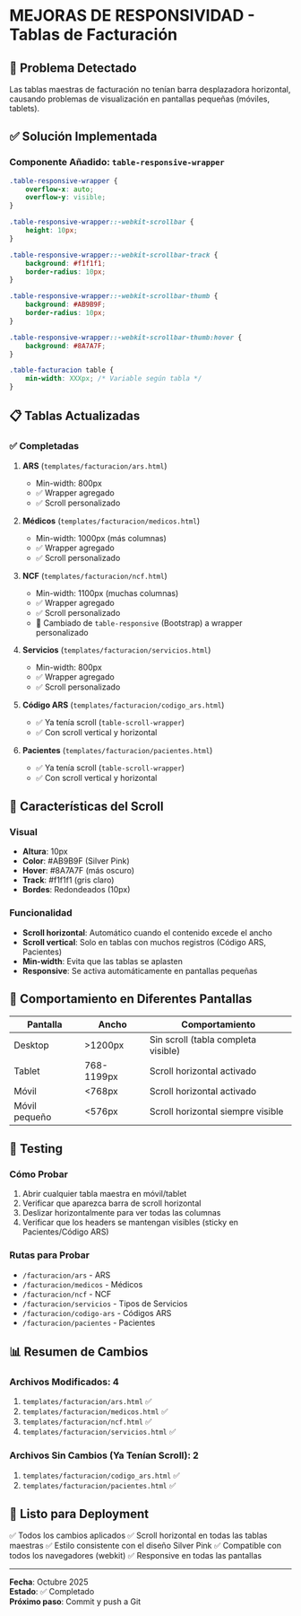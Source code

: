 # MEJORAS DE RESPONSIVIDAD - Tablas de Facturación

## 🎯 Problema Detectado
Las tablas maestras de facturación no tenían barra desplazadora horizontal, causando problemas de visualización en pantallas pequeñas (móviles, tablets).

## ✅ Solución Implementada

### Componente Añadido: `table-responsive-wrapper`

```css
.table-responsive-wrapper {
    overflow-x: auto;
    overflow-y: visible;
}

.table-responsive-wrapper::-webkit-scrollbar {
    height: 10px;
}

.table-responsive-wrapper::-webkit-scrollbar-track {
    background: #f1f1f1;
    border-radius: 10px;
}

.table-responsive-wrapper::-webkit-scrollbar-thumb {
    background: #AB9B9F;
    border-radius: 10px;
}

.table-responsive-wrapper::-webkit-scrollbar-thumb:hover {
    background: #8A7A7F;
}

.table-facturacion table {
    min-width: XXXpx; /* Variable según tabla */
}
```

## 📋 Tablas Actualizadas

### ✅ Completadas

1. **ARS** (`templates/facturacion/ars.html`)
   - Min-width: 800px
   - ✅ Wrapper agregado
   - ✅ Scroll personalizado

2. **Médicos** (`templates/facturacion/medicos.html`)
   - Min-width: 1000px (más columnas)
   - ✅ Wrapper agregado
   - ✅ Scroll personalizado

3. **NCF** (`templates/facturacion/ncf.html`)
   - Min-width: 1100px (muchas columnas)
   - ✅ Wrapper agregado
   - ✅ Scroll personalizado
   - 🔄 Cambiado de `table-responsive` (Bootstrap) a wrapper personalizado

4. **Servicios** (`templates/facturacion/servicios.html`)
   - Min-width: 800px
   - ✅ Wrapper agregado
   - ✅ Scroll personalizado

5. **Código ARS** (`templates/facturacion/codigo_ars.html`)
   - ✅ Ya tenía scroll (`table-scroll-wrapper`)
   - ✅ Con scroll vertical y horizontal

6. **Pacientes** (`templates/facturacion/pacientes.html`)
   - ✅ Ya tenía scroll (`table-scroll-wrapper`)
   - ✅ Con scroll vertical y horizontal

## 🎨 Características del Scroll

### Visual
- **Altura**: 10px
- **Color**: #AB9B9F (Silver Pink)
- **Hover**: #8A7A7F (más oscuro)
- **Track**: #f1f1f1 (gris claro)
- **Bordes**: Redondeados (10px)

### Funcionalidad
- **Scroll horizontal**: Automático cuando el contenido excede el ancho
- **Scroll vertical**: Solo en tablas con muchos registros (Código ARS, Pacientes)
- **Min-width**: Evita que las tablas se aplasten
- **Responsive**: Se activa automáticamente en pantallas pequeñas

## 📱 Comportamiento en Diferentes Pantallas

| Pantalla | Ancho | Comportamiento |
|----------|-------|----------------|
| Desktop | >1200px | Sin scroll (tabla completa visible) |
| Tablet | 768-1199px | Scroll horizontal activado |
| Móvil | <768px | Scroll horizontal activado |
| Móvil pequeño | <576px | Scroll horizontal siempre visible |

## 🧪 Testing

### Cómo Probar
1. Abrir cualquier tabla maestra en móvil/tablet
2. Verificar que aparezca barra de scroll horizontal
3. Deslizar horizontalmente para ver todas las columnas
4. Verificar que los headers se mantengan visibles (sticky en Pacientes/Código ARS)

### Rutas para Probar
- `/facturacion/ars` - ARS
- `/facturacion/medicos` - Médicos
- `/facturacion/ncf` - NCF
- `/facturacion/servicios` - Tipos de Servicios
- `/facturacion/codigo-ars` - Códigos ARS
- `/facturacion/pacientes` - Pacientes

## 📊 Resumen de Cambios

### Archivos Modificados: 4
1. `templates/facturacion/ars.html` ✅
2. `templates/facturacion/medicos.html` ✅
3. `templates/facturacion/ncf.html` ✅
4. `templates/facturacion/servicios.html` ✅

### Archivos Sin Cambios (Ya Tenían Scroll): 2
1. `templates/facturacion/codigo_ars.html` ✅
2. `templates/facturacion/pacientes.html` ✅

## 🚀 Listo para Deployment

✅ Todos los cambios aplicados
✅ Scroll horizontal en todas las tablas maestras
✅ Estilo consistente con el diseño Silver Pink
✅ Compatible con todos los navegadores (webkit)
✅ Responsive en todas las pantallas

---

**Fecha**: Octubre 2025  
**Estado**: ✅ Completado  
**Próximo paso**: Commit y push a Git








